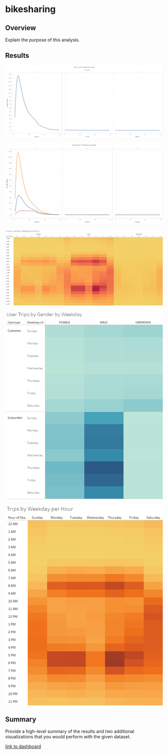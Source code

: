 # bikesharing

## Overview
Explain the purpose of this analysis.

## Results

![Checkout Times for Users](/images/checkoutTimes.png "Checkout Times for Users")

![Checkout Times by Gender](/images/checkoutTimes_gender.png "Checkout Times by Gender")

![Trips by Weekday per Hour](/images/tripsGenderWeekdayHour.png "Trips by Weekday per Hour")

![Trips by Gender (Weekday per Hour)](/images/tripsUserGenderWeekday.png "Trips by Gender (Weekday per Hour)")

![User Trips by Gender by Weekday](/images/tripsWeekdayHour.png "User Trips by Gender by Weekday")

## Summary
Provide a high-level summary of the results and two additional visualizations that you would perform with the given dataset.

[link to dashboard](https://public.tableau.com/views/NYC_CitiBike_Challenge_16650952061860/Story1?:language=en-US&:display_count=n&:origin=viz_share_link "link to dashboard")
